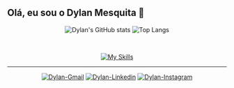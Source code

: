 
<h2>Olá, eu sou o Dylan Mesquita 👋</h2>

<div align="center">

  ![Dylan's GitHub stats](https://github-readme-stats.vercel.app/api?username=dylanmesquita&rank_icon=github&show_icons=true&theme=dark)
  ![Top Langs](https://github-readme-stats.vercel.app/api/top-langs/?username=dylanmesquita&layout=compact&height=700px&theme=dark)
</div>
 
  
<div align="center"><br>

  [![My Skills](https://skillicons.dev/icons?i=eclipse,java,js,html,css,py)](https://skillicons.dev)
</div>

<hr>
 <div align="center">
  <a href="mailto:dylanmmelo@gmail.com" target=”_blank”>               <img alt="Dylan-Gmail"     src="https://img.shields.io/badge/Gmail-FF1807?style=for-the-badge&logo=gmail&logoColor=white"></a>
  <a href="https://www.linkedin.com/in//" target=”_blank”>    <img alt="Dylan-Linkedin"  src="https://img.shields.io/badge/linkedin-%230077B5.svg?style=for-the-badge&logo=linkedin&logoColor=white"></a>
  <a href="https://www.instagram.com/dylanmmelo" target=”_blank”>       <img alt="Dylan-Instagram" src="https://img.shields.io/badge/Instagram-%23E4405F.svg?style=for-the-badge&logo=Instagram&logoColor=white"></a>
 
  <!--
  <a href=""><img src=""></a>
  -->
</div>